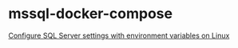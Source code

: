 # mssql-docker-compose

[Configure SQL Server settings with environment variables on Linux](https://learn.microsoft.com/en-us/sql/linux/sql-server-linux-configure-environment-variables?view=sql-server-ver15)